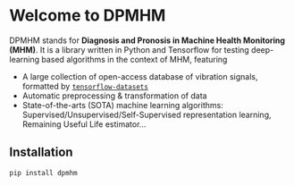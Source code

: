 # Welcome to DPMHM

DPMHM stands for **Diagnosis and Pronosis in Machine Health Monitoring (MHM)**. It is a library written in Python and Tensorflow for testing deep-learning based algorithms in the context of MHM, featuring

- A large collection of open-access database of vibration signals, formatted by [`tensorflow-datasets`](https://www.tensorflow.org/datasets/overview)
- Automatic preprocessing & transformation of data
- State-of-the-arts (SOTA) machine learning algorithms: Supervised/Unsupervised/Self-Supervised representation learning, Remaining Useful Life estimator...

<!-- For full documentation visit [mkdocs.org](https://www.mkdocs.org). -->

## Installation
```shell
pip install dpmhm
```
<!--
## Commands

* `mkdocs new [dir-name]` - Create a new project.
* `mkdocs serve` - Start the live-reloading docs server.
* `mkdocs build` - Build the documentation site.
* `mkdocs -h` - Print help message and exit.

## Project layout

    mkdocs.yml    # The configuration file.
    docs/
        index.md  # The documentation homepage.
        ...       # Other markdown pages, images and other files.
 -->

<!-- ::: dpmhm.models.vggish.get_ConvNet_A
::: dpmhm.models.ssl.simclr_v1 -->
